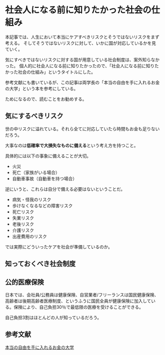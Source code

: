 # 社会人になる前に知りたかった社会の仕組み

本記事では、人生において本当にケアすべきリスクとそうではないリスクをまず考える。
そしてそうではないリスクに対して、いかに国が対応しているかを見ていく。

気にすべきではないリスクに対する国が用意している社会制度は、案外知らなかった。
個人的に社会人になる前に知りたかったので、「社会人になる前に知りたかった社会の仕組み」というタイトルにした。

参考文献にも書いているが、この記事は両学長の「本当の自由を手に入れるお金の大学」という本を参考にしている。

ためになるので、読むことをお勧めする。

## 気にするべきリスク
世の中リスクに溢れている。それら全てに対応していたら時間もお金も足りないだろう。

大事なのは**低確率で大損失なものに備える**という考え方を持つこと。

具体的には以下の事象に備えることが大切。
- 火災
- 死亡（家族がいる場合）
- 自動車事故（自動車を持つ場合）

逆にいうと、これらは自分で備える必要はないということだ。
- 病気・怪我のリスク
- 歩けなくなるなどの障害リスク
- 死亡リスク
- 失業リスク
- 老後リスク
- 介護リスク
- 出産費用のリスク

では実際にどういったケアを社会が準備しているのか。

## 知っておくべき社会制度
## 公的医療保険
日本では、会社員/公務員は健康保険、自営業者/フリーランスは国民健康保険、高齢者は後期高齢者医療制度、というふうに国民全員が健康保険に加入している。保険により、自己負担30％で最低限の医療を受けることができる。

自己負担3割はほとんどの人が知っているだろう。


## 参考文献
[本当の自由を手に入れるお金の大学](https://www.amazon.co.jp/dp/B0876WHDDF/ref=dp-kindle-redirect?_encoding=UTF8&btkr=1)
